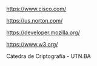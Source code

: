 https://www.cisco.com/

https://us.norton.com/

https://developer.mozilla.org/

https://www.w3.org/

Cátedra de Criptografía - UTN.BA